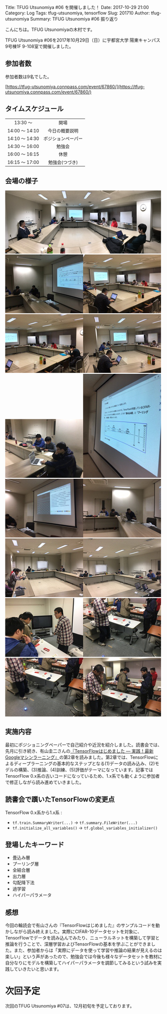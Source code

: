 Title: TFUG Utsunomiya #06 を開催しました！
Date: 2017-10-29 21:00
Category: Log
Tags: tfug-utsunomiya, tensorflow
Slug: 201710
Author: tfug-utsunomiya
Summary: TFUG Utsunomiya #06 振り返り

こんにちは。TFUG Utsunomiyaの木村です。

TFUG Utsunomiya #06を2017年10月29日（日）に宇都宮大学 陽東キャンパス 9号棟1F 9-108室で開催しました。

## 参加者数

参加者数は9名でした。

[https://tfug-utsunomiya.connpass.com/event/67860/](https://tfug-utsunomiya.connpass.com/event/67860/)

## タイムスケジュール

|||
|:-:|:-:|
|13:30 〜 |開場|
|14:00 〜 14:10|今日の概要説明|
|14:10 〜 14:30|ポジションペーパー|
|14:30 〜 16:00|勉強会|
|16:00 〜 16:15|休憩|
|16:15 〜 17:00|勉強会(つづき)|

## 会場の様子

![2017-10-29-00.png](/images/2017-10-29-00.png)![2017-10-29-01.jpg](/images/2017-10-29-01.jpg)![2017-10-29-02.jpg](/images/2017-10-29-02.jpg)![2017-10-29-03.jpg](/images/2017-10-29-03.jpg)![2017-10-29-04.jpg](/images/2017-10-29-04.jpg)![2017-10-29-05.jpg](/images/2017-10-29-05.jpg)![2017-10-29-06.jpg](/images/2017-10-29-06.jpg)![2017-10-29-07.jpg](/images/2017-10-29-07.jpg)![2017-10-29-08.jpg](/images/2017-10-29-08.jpg)![2017-10-29-09.jpg](/images/2017-10-29-09.jpg)![2017-10-29-10.jpg](/images/2017-10-29-10.jpg)![2017-10-29-11.jpg](/images/2017-10-29-11.jpg)![2017-10-29-12.jpg](/images/2017-10-29-12.jpg)![2017-10-29-13.jpg](/images/2017-10-29-13.jpg)![2017-10-29-14.jpg](/images/2017-10-29-14.jpg)

## 実施内容

最初にポジショニングペーパーで自己紹介や近況を紹介しました。読書会では、先月に引き続き、有山圭二さんの[『TensorFlowはじめました ― 実践！最新Googleマシンラーニング』](http://www.buildinsider.net/small/booktensorflow)の第2章を読みました。第2章では、TensorFlowによるディープラーニングの基本的なステップとなる(1)データの読み込み、(2)モデルの構築、(3)推論、(4)訓練、(5)評価がテーマになっています。記事ではTensorFlow 0.x系の古いコードになっているため、1.x系でも動くように参加者で修正しながら読み進めていきました。

## 読書会で躓いたTensorFlowの変更点

TensorFlow 0.x系から1.x系 :

* `tf.train.SummaryWriter(...)` -> `tf.summary.FileWriter(...)`
* `tf.initialize_all_variables()` -> `tf.global_variables_initializer()`

## 登場したキーワード

* 畳込み層
* プーリング層
* 全結合層
* 出力層
* 勾配降下法
* 過学習
* ハイパーパラメータ

## 感想

今回の輪読会で有山さんの『TensorFlowはじめました』のサンプルコードを動かしながら読み終えました。実際にCIFAR-10データセットを対象に、TensorFlowでデータを読み込んでみたり、ニューラルネットを構築して学習と推論を行うことで、深層学習およびTensorFlowの基本を学ぶことができました。また、参加者からは「実際にデータを使って学習や推論の結果が見えるのは楽しい」という声があったので、勉強会では今後も様々なデータセットを教材に自分なりにモデルを構築してハイパーパラメータを調節してみるという試みを実践していきたいと思います。

# 次回予定

次回のTFUG Utsunomiya #07は、12月初旬を予定しております。
